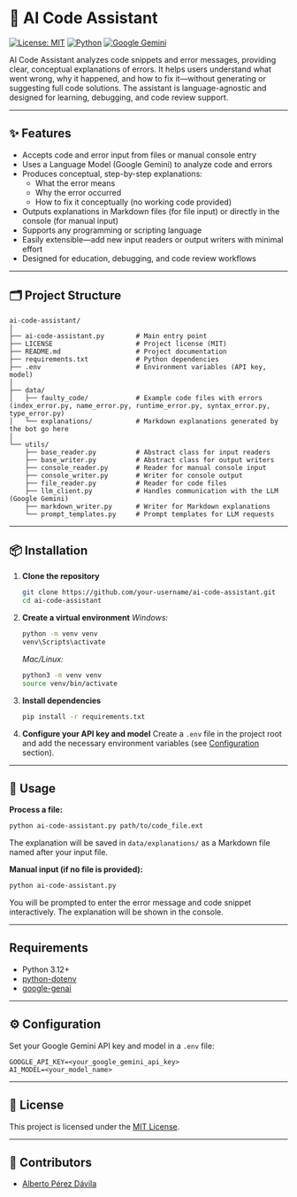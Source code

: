 # 🤖 AI Code Assistant

[![License: MIT](https://img.shields.io/badge/License-MIT-yellow.svg)](LICENSE) [![Python](https://img.shields.io/badge/Python-3.12-blue.svg)](https://www.python.org/) [![Google Gemini](https://img.shields.io/badge/Google%20Gemini-API-blue.svg)](https://ai.google.dev/)

AI Code Assistant analyzes code snippets and error messages, providing clear, conceptual explanations of errors. It helps users understand what went wrong, why it happened, and how to fix it—without generating or suggesting full code solutions. The assistant is language-agnostic and designed for learning, debugging, and code review support.

---

## ✨ Features
- Accepts code and error input from files or manual console entry
- Uses a Language Model (Google Gemini) to analyze code and errors
- Produces conceptual, step-by-step explanations:
	- What the error means
	- Why the error occurred
	- How to fix it conceptually (no working code provided)
- Outputs explanations in Markdown files (for file input) or directly in the console (for manual input)
- Supports any programming or scripting language
- Easily extensible—add new input readers or output writers with minimal effort
- Designed for education, debugging, and code review workflows

---

## 🗂️ Project Structure

```
ai-code-assistant/
│
├── ai-code-assistant.py        # Main entry point
├── LICENSE                		# Project license (MIT)
├── README.md              		# Project documentation
├── requirements.txt       		# Python dependencies
├── .env                   		# Environment variables (API key, model)
│
├── data/
│   ├── faulty_code/            # Example code files with errors (index_error.py, name_error.py, runtime_error.py, syntax_error.py, type_error.py)
│   └── explanations/           # Markdown explanations generated by the bot go here
│
└── utils/
	├── base_reader.py          # Abstract class for input readers
	├── base_writer.py          # Abstract class for output writers
	├── console_reader.py       # Reader for manual console input
	├── console_writer.py       # Writer for console output
	├── file_reader.py          # Reader for code files
	├── llm_client.py           # Handles communication with the LLM (Google Gemini)
	├── markdown_writer.py      # Writer for Markdown explanations
	└── prompt_templates.py     # Prompt templates for LLM requests
```

---

## 📦 Installation

1. **Clone the repository**
	```bash
	git clone https://github.com/your-username/ai-code-assistant.git
	cd ai-code-assistant
	```

2. **Create a virtual environment**
	*Windows:*
	  ```bash
	  python -m venv venv
	  venv\Scripts\activate
	  ```
	*Mac/Linux:*
	  ```bash
	  python3 -m venv venv
	  source venv/bin/activate
	  ```

3. **Install dependencies**
	```bash
	pip install -r requirements.txt
	```

4. **Configure your API key and model**
	Create a `.env` file in the project root and add the necessary environment variables (see [Configuration](#configuration) section).

---

## 🚀 Usage

**Process a file:**

```bash
python ai-code-assistant.py path/to/code_file.ext
```

The explanation will be saved in `data/explanations/` as a Markdown file named after your input file.

**Manual input (if no file is provided):**

```bash
python ai-code-assistant.py
```

You will be prompted to enter the error message and code snippet interactively. The explanation will be shown in the console.

---

## Requirements

- Python 3.12+
- [python-dotenv](https://pypi.org/project/python-dotenv/)
- [google-genai](https://pypi.org/project/google-genai/)

---

## ⚙️ Configuration <a id="configuration"></a>

Set your Google Gemini API key and model in a `.env` file:

```env
GOOGLE_API_KEY=<your_google_gemini_api_key>
AI_MODEL=<your_model_name>
```

---

## 📄 License

This project is licensed under the [MIT License](LICENSE).

---

## 👥 Contributors

- [Alberto Pérez Dávila](https://github.com/albertopd)
